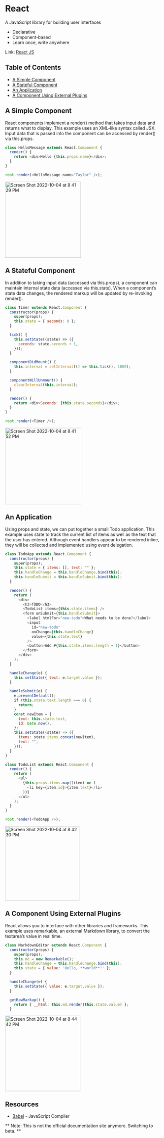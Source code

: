 # React

A JavaScript library for building user interfaces

- Declarative
- Component-based
- Learn once, write anywhere

Link: [React JS](https://reactjs.org)

## Table of Contents

- [A Simple Component](#a-simple-component)
- [A Stateful Component](#a-stateful-component)
- [An Application](#an-application)
- [A Component Using External Plugins](#a-component-using-external-plugins)

## A Simple Component

React components implement a render() method that takes input data and returns what to display.
This example uses an XML-like syntax called JSX. Input data that is passed into the component can be accessed by render() via this.props.

```js
class HelloMessage extends React.Component {
  render() {
    return <div>Hello {this.props.name}</div>;
  }
}

root.render(<HelloMessage name="Taylor" />);
```

<img width="246" alt="Screen Shot 2022-10-04 at 8 41 29 PM" src="https://user-images.githubusercontent.com/89284873/193961199-13ac1834-ea00-46e9-a2bf-58ba83bb9ab4.png">

## A Stateful Component

In addition to taking input data (accessed via this.props), a component can maintain internal state data (accessed via this.state).
When a component’s state data changes, the rendered markup will be updated by re-invoking render().

```js
class Timer extends React.Component {
  constructor(props) {
    super(props);
    this.state = { seconds: 0 };
  }

  tick() {
    this.setState((state) => ({
      seconds: state.seconds + 1,
    }));
  }

  componentDidMount() {
    this.interval = setInterval(() => this.tick(), 1000);
  }

  componentWillUnmount() {
    clearInterval(this.interval);
  }

  render() {
    return <div>Seconds: {this.state.seconds}</div>;
  }
}

root.render(<Timer />);
```

<img width="247" alt="Screen Shot 2022-10-04 at 8 41 52 PM" src="https://user-images.githubusercontent.com/89284873/193961248-84309b2b-be36-4ef4-85c4-99db59c8077c.png">

## An Application

Using props and state, we can put together a small Todo application.
This example uses state to track the current list of items as well as the text that the user has entered.
Although event handlers appear to be rendered inline, they will be collected and implemented using event delegation.

```js
class TodoApp extends React.Component {
  constructor(props) {
    super(props);
    this.state = { items: [], text: "" };
    this.handleChange = this.handleChange.bind(this);
    this.handleSubmit = this.handleSubmit.bind(this);
  }

  render() {
    return (
      <div>
        <h3>TODO</h3>
        <TodoList items={this.state.items} />
        <form onSubmit={this.handleSubmit}>
          <label htmlFor="new-todo">What needs to be done?</label>
          <input
            id="new-todo"
            onChange={this.handleChange}
            value={this.state.text}
          />
          <button>Add #{this.state.items.length + 1}</button>
        </form>
      </div>
    );
  }

  handleChange(e) {
    this.setState({ text: e.target.value });
  }

  handleSubmit(e) {
    e.preventDefault();
    if (this.state.text.length === 0) {
      return;
    }
    const newItem = {
      text: this.state.text,
      id: Date.now(),
    };
    this.setState((state) => ({
      items: state.items.concat(newItem),
      text: "",
    }));
  }
}

class TodoList extends React.Component {
  render() {
    return (
      <ul>
        {this.props.items.map((item) => (
          <li key={item.id}>{item.text}</li>
        ))}
      </ul>
    );
  }
}

root.render(<TodoApp />);
```

<img width="241" alt="Screen Shot 2022-10-04 at 8 42 30 PM" src="https://user-images.githubusercontent.com/89284873/193961318-8f1f8969-c677-4251-8ad9-122fe598d040.png">

## A Component Using External Plugins

React allows you to interface with other libraries and frameworks.
This example uses remarkable, an external Markdown library, to convert the textarea’s value in real time.

```js
class MarkdownEditor extends React.Component {
  constructor(props) {
    super(props);
    this.md = new Remarkable();
    this.handleChange = this.handleChange.bind(this);
    this.state = { value: 'Hello, **world**!' };
  }

  handleChange(e) {
    this.setState({ value: e.target.value });
  }

  getRawMarkup() {
    return { __html: this.md.render(this.state.value) };
  }

```

<img width="244" alt="Screen Shot 2022-10-04 at 8 44 42 PM" src="https://user-images.githubusercontent.com/89284873/193961548-8714d735-9cc3-4bab-b3f4-dbacce3b231c.png">

## Resources

- [Babel](https://babeljs.io) - JavaScript Compiler

** Note: This is not the official documentation site anymore. Switching to beta. **
